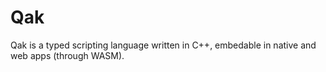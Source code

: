 # Qak

Qak is a typed scripting language written in C++, embedable in native and web apps (through WASM).
